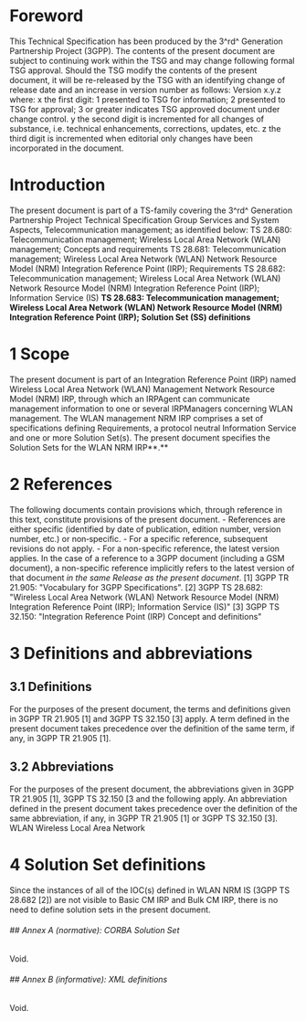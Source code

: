 # Foreword
This Technical Specification has been produced by the 3^rd^ Generation
Partnership Project (3GPP).
The contents of the present document are subject to continuing work within the
TSG and may change following formal TSG approval. Should the TSG modify the
contents of the present document, it will be re-released by the TSG with an
identifying change of release date and an increase in version number as
follows:
Version x.y.z
where:
x the first digit:
1 presented to TSG for information;
2 presented to TSG for approval;
3 or greater indicates TSG approved document under change control.
y the second digit is incremented for all changes of substance, i.e. technical
enhancements, corrections, updates, etc.
z the third digit is incremented when editorial only changes have been
incorporated in the document.
# Introduction
The present document is part of a TS-family covering the 3^rd^ Generation
Partnership Project Technical Specification Group Services and System Aspects,
Telecommunication management; as identified below:
TS 28.680: Telecommunication management; Wireless Local Area Network (WLAN)
management; Concepts and requirements
TS 28.681: Telecommunication management; Wireless Local Area Network (WLAN)
Network Resource Model (NRM) Integration Reference Point (IRP); Requirements
TS 28.682: Telecommunication management; Wireless Local Area Network (WLAN)
Network Resource Model (NRM) Integration Reference Point (IRP); Information
Service (IS)
**TS 28.683: Telecommunication management; Wireless Local Area Network (WLAN)
Network Resource Model (NRM) Integration Reference Point (IRP); Solution Set
(SS) definitions**
# 1 Scope
The present document is part of an Integration Reference Point (IRP) named
Wireless Local Area Network (WLAN) Management Network Resource Model (NRM)
IRP, through which an IRPAgent can communicate management information to one
or several IRPManagers concerning WLAN management. The WLAN management NRM IRP
comprises a set of specifications defining Requirements, a protocol neutral
Information Service and one or more Solution Set(s).
The present document specifies the Solution Sets for the WLAN NRM IRP**.**
# 2 References
The following documents contain provisions which, through reference in this
text, constitute provisions of the present document.
\- References are either specific (identified by date of publication, edition
number, version number, etc.) or non‑specific.
\- For a specific reference, subsequent revisions do not apply.
\- For a non-specific reference, the latest version applies. In the case of a
reference to a 3GPP document (including a GSM document), a non-specific
reference implicitly refers to the latest version of that document _in the
same Release as the present document_.
[1] 3GPP TR 21.905: \"Vocabulary for 3GPP Specifications\".
[2] 3GPP TS 28.682: \"Wireless Local Area Network (WLAN) Network Resource
Model (NRM) Integration Reference Point (IRP); Information Service (IS)\"
[3] 3GPP TS 32.150: \"Integration Reference Point (IRP) Concept and
definitions\"
# 3 Definitions and abbreviations
## 3.1 Definitions
For the purposes of the present document, the terms and definitions given in
3GPP TR 21.905 [1] and 3GPP TS 32.150 [3] apply. A term defined in the present
document takes precedence over the definition of the same term, if any, in
3GPP TR 21.905 [1].
## 3.2 Abbreviations
For the purposes of the present document, the abbreviations given in 3GPP TR
21.905 [1], 3GPP TS 32.150 [3 and the following apply. An abbreviation defined
in the present document takes precedence over the definition of the same
abbreviation, if any, in 3GPP TR 21.905 [1] or 3GPP TS 32.150 [3].
WLAN Wireless Local Area Network
# 4 Solution Set definitions
Since the instances of all of the IOC(s) defined in WLAN NRM IS (3GPP TS
28.682 [2]) are not visible to Basic CM IRP and Bulk CM IRP, there is no need
to define solution sets in the present document.
###### ## Annex A (normative): CORBA Solution Set
Void.
###### ## Annex B (informative): XML definitions
Void.
#